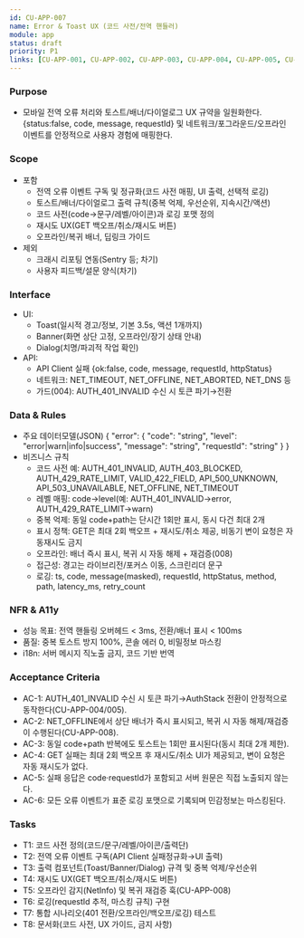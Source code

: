 ```yaml
---
id: CU-APP-007
name: Error & Toast UX (코드 사전/전역 핸들러)
module: app
status: draft
priority: P1
links: [CU-APP-001, CU-APP-002, CU-APP-003, CU-APP-004, CU-APP-005, CU-APP-006, CU-APP-008, CU-BE-001, CU-BE-004]
---
```


### Purpose
- 모바일 전역 오류 처리와 토스트/배너/다이얼로그 UX 규약을 일원화한다. {status:false, code, message, requestId} 및 네트워크/포그라운드/오프라인 이벤트를 안정적으로 사용자 경험에 매핑한다.

### Scope
- 포함
  - 전역 오류 이벤트 구독 및 정규화(코드 사전 매핑, UI 출력, 선택적 로깅)
  - 토스트/배너/다이얼로그 출력 규칙(중복 억제, 우선순위, 지속시간/액션)
  - 코드 사전(code→문구/레벨/아이콘)과 로깅 포맷 정의
  - 재시도 UX(GET 백오프/취소/재시도 버튼)
  - 오프라인/복귀 배너, 딥링크 가이드
- 제외
  - 크래시 리포팅 연동(Sentry 등; 차기)
  - 사용자 피드백/설문 양식(차기)

### Interface
- UI: 
  - Toast(일시적 경고/정보, 기본 3.5s, 액션 1개까지)
  - Banner(화면 상단 고정, 오프라인/장기 상태 안내)
  - Dialog(치명/파괴적 작업 확인)
- API: 
  - API Client 실패 {ok:false, code, message, requestId, httpStatus}
  - 네트워크: NET_TIMEOUT, NET_OFFLINE, NET_ABORTED, NET_DNS 등
  - 가드(004): AUTH_401_INVALID 수신 시 토큰 파기→전환

### Data & Rules
- 주요 데이터모델(JSON)
{
  "error": {
    "code": "string",
    "level": "error|warn|info|success",
    "message": "string",
    "requestId": "string"
  }
}
- 비즈니스 규칙
  - 코드 사전 예: AUTH_401_INVALID, AUTH_403_BLOCKED, AUTH_429_RATE_LIMIT, VALID_422_FIELD, API_500_UNKNOWN, API_503_UNAVAILABLE, NET_OFFLINE, NET_TIMEOUT
  - 레벨 매핑: code→level(예: AUTH_401_INVALID→error, AUTH_429_RATE_LIMIT→warn)
  - 중복 억제: 동일 code+path는 단시간 1회만 표시, 동시 다건 최대 2개
  - 표시 정책: GET은 최대 2회 백오프 + 재시도/취소 제공, 비동기 변이 요청은 자동재시도 금지
  - 오프라인: 배너 즉시 표시, 복귀 시 자동 해제 + 재검증(008)
  - 접근성: 경고는 라이브리전/포커스 이동, 스크린리더 문구
  - 로깅: ts, code, message(masked), requestId, httpStatus, method, path, latency_ms, retry_count

### NFR & A11y
- 성능 목표: 전역 핸들링 오버헤드 < 3ms, 전환/배너 표시 < 100ms
- 품질: 중복 토스트 방지 100%, 콘솔 에러 0, 비밀정보 마스킹
- i18n: 서버 메시지 직노출 금지, 코드 기반 번역

### Acceptance Criteria
- AC-1: AUTH_401_INVALID 수신 시 토큰 파기→AuthStack 전환이 안정적으로 동작한다(CU-APP-004/005).
- AC-2: NET_OFFLINE에서 상단 배너가 즉시 표시되고, 복귀 시 자동 해제/재검증이 수행된다(CU-APP-008).
- AC-3: 동일 code+path 반복에도 토스트는 1회만 표시된다(동시 최대 2개 제한).
- AC-4: GET 실패는 최대 2회 백오프 후 재시도/취소 UI가 제공되고, 변이 요청은 자동 재시도가 없다.
- AC-5: 실패 응답은 code·requestId가 포함되고 서버 원문은 직접 노출되지 않는다.
- AC-6: 모든 오류 이벤트가 표준 로깅 포맷으로 기록되며 민감정보는 마스킹된다.

### Tasks
- T1: 코드 사전 정의(코드/문구/레벨/아이콘/출력단)
- T2: 전역 오류 이벤트 구독(API Client 실패정규화→UI 출력)
- T3: 출력 컴포넌트(Toast/Banner/Dialog) 규격 및 중복 억제/우선순위
- T4: 재시도 UX(GET 백오프/취소/재시도 버튼)
- T5: 오프라인 감지(NetInfo) 및 복귀 재검증 훅(CU-APP-008)
- T6: 로깅(requestId 추적, 마스킹 규칙) 구현
- T7: 통합 시나리오(401 전환/오프라인/백오프/로깅) 테스트
- T8: 문서화(코드 사전, UX 가이드, 금지 사항)

